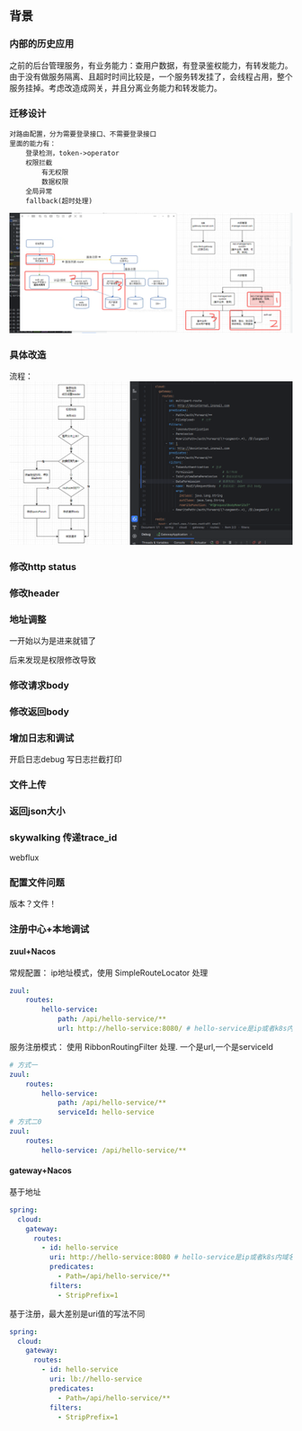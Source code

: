 ## 背景
### 内部的历史应用
之前的后台管理服务，有业务能力：查用户数据，有登录鉴权能力，有转发能力。由于没有做服务隔离、且超时时间比较是，一个服务转发挂了，会线程占用，整个服务挂掉。考虑改造成网关，并且分离业务能力和转发能力。

### 迁移设计
```
对路由配置，分为需要登录接口、不需要登录接口
里面的能力有：
    登录检测，token->operator
    权限拦截
        有无权限
        数据权限
    全局异常
    fallback(超时处理)
```
![Alt text](9d383bded962d212f2c75fdf99a380b.png)
### 具体改造 
流程：
![Alt text](ccf5f76112b754fd257b5421cf7b09b.png)
### 修改http status
### 修改header
### 地址调整
一开始以为是进来就错了

后来发现是权限修改导致
### 修改请求body
### 修改返回body
### 增加日志和调试
开启日志debug
写日志拦截打印
### 文件上传
### 返回json大小
### skywalking 传递trace_id
webflux    
### 配置文件问题
版本？文件！

### 注册中心+本地调试

#### zuul+Nacos

常规配置：
ip地址模式，使用 SimpleRouteLocator 处理
```yml
zuul:
    routes:
        hello-service:
            path: /api/hello-service/**
            url: http://hello-service:8080/ # hello-service是ip或者k8s内域名
```
服务注册模式：
使用 RibbonRoutingFilter 处理. 一个是url,一个是serviceId
```yml
# 方式一
zuul:
    routes:
        hello-service:
            path: /api/hello-service/**
            serviceId: hello-service
# 方式二0
zuul:
    routes:
        hello-service: /api/hello-service/**
```

#### gateway+Nacos 
基于地址
```yml
spring:
  cloud:
    gateway:
      routes:
        - id: hello-service
          uri: http://hello-service:8080 # hello-service是ip或者k8s内域名
          predicates:
            - Path=/api/hello-service/**
          filters:
            - StripPrefix=1        
```
基于注册，最大差别是uri值的写法不同
```yml
spring:
  cloud:
    gateway:
      routes:
        - id: hello-service
          uri: lb://hello-service
          predicates:
            - Path=/api/hello-service/**
          filters:
            - StripPrefix=1
```
